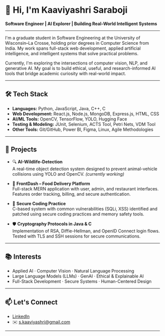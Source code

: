 # 👋 Hi, I'm Kaaviyashri Saraboji

**Software Engineer | AI Explorer | Building Real-World Intelligent Systems**

---

I'm a graduate student in Software Engineering at the University of Wisconsin–La Crosse, holding prior degrees in Computer Science from India. My work spans full-stack web development, applied artificial intelligence, and intelligent systems that solve practical problems.

Currently, I'm exploring the intersections of computer vision, NLP, and generative AI. My goal is to build ethical, useful, and research-informed AI tools that bridge academic curiosity with real-world impact.

---

## 🛠 Tech Stack

- **Languages:** Python, JavaScript, Java, C++, C  
- **Web Development:** React.js, Node.js, MongoDB, Express.js, HTML, CSS  
- **AI/ML Tools:** OpenCV, TensorFlow, YOLO, Hugging Face  
- **Testing & Modeling:** JUnit, Selenium, ACTS Tool, Petri Nets, VDM Tool  
- **Other Tools:** Git/GitHub, Power BI, Figma, Linux, Agile Methodologies

---

## 🚀 Projects

- 🔍 **AI-Wildlife-Detection**  
  A real-time object detection system designed to prevent animal-vehicle collisions using YOLO and OpenCV. *(currently working)*

- 🍔 **FrontDash – Food Delivery Platform**  
  Full-stack MERN application with user, admin, and restaurant interfaces. Features order tracking, billing, and secure authentication.

- 🧠 **Secure Coding Practice**  
  C-based system with common vulnerabilities (SQLi, XSS) identified and patched using secure coding practices and memory safety tools.

- 🛡️ **Cryptography Protocols in Java & C**  
  Implementation of RSA, Diffie-Hellman, and OpenID Connect login flows. Tested with TLS and SSH sessions for secure communications.

---

## 📚 Interests

- Applied AI · Computer Vision · Natural Language Processing  
- Large Language Models (LLMs) · GenAI · Ethical & Explainable AI  
- Full-Stack Development · Secure Systems · Human-Centered Design

---

## 📫 Let's Connect

- [LinkedIn](https://www.linkedin.com/in/kaaviyashri-saraboji-6ba1871ba)  
- ✉️ s.kaaviyashri@gmail.com  

---

